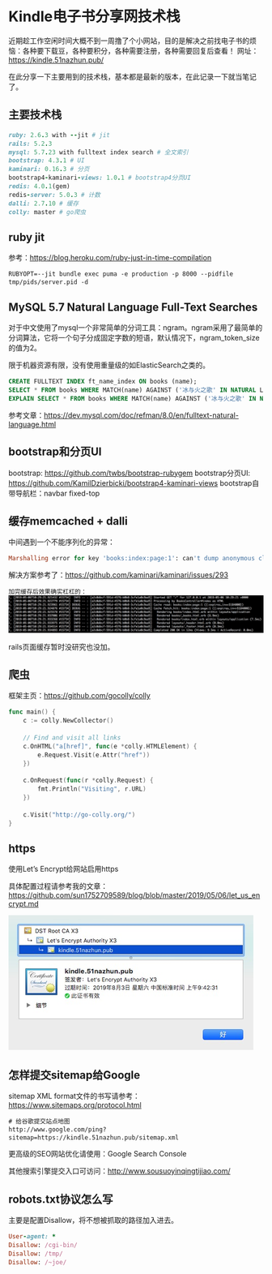 # Kindle电子书分享网技术栈
近期趁工作空闲时间大概不到一周撸了个小网站，目的是解决之前找电子书的烦恼：各种要下载豆，各种要积分，各种需要注册，各种需要回复后查看！
网址：https://kindle.51nazhun.pub/

在此分享一下主要用到的技术栈，基本都是最新的版本，在此记录一下就当笔记了。

## 主要技术栈
```ruby
ruby: 2.6.3 with --jit # jit
rails: 5.2.3
mysql: 5.7.23 with fulltext index search # 全文索引
bootstrap: 4.3.1 # UI
kaminari: 0.16.3 # 分页
bootstrap4-kaminari-views: 1.0.1 # bootstrap4分页UI
redis: 4.0.1(gem)
redis-server: 5.0.3 # 计数
dalli: 2.7.10 # 缓存
colly: master # go爬虫
```
## ruby jit
参考：https://blog.heroku.com/ruby-just-in-time-compilation
```shell
RUBYOPT=--jit bundle exec puma -e production -p 8000 --pidfile tmp/pids/server.pid -d
```
## MySQL 5.7 Natural Language Full-Text Searches
对于中文使用了mysql一个非常简单的分词工具：ngram。ngram采用了最简单的分词算法，它将一个句子分成固定字数的短语，默认情况下，ngram_token_size的值为2。

限于机器资源有限，没有使用重量级的如ElasticSearch之类的。
```sql
CREATE FULLTEXT INDEX ft_name_index ON books (name);
SELECT * FROM books WHERE MATCH(name) AGAINST ('冰与火之歌' IN NATURAL LANGUAGE MODE);
EXPLAIN SELECT * FROM books WHERE MATCH(name) AGAINST ('冰与火之歌' IN NATURAL LANGUAGE MODE);
```
参考文章：https://dev.mysql.com/doc/refman/8.0/en/fulltext-natural-language.html

## bootstrap和分页UI
bootstrap: https://github.com/twbs/bootstrap-rubygem
bootstrap分页UI: https://github.com/KamilDzierbicki/bootstrap4-kaminari-views
bootstrap自带导航栏：navbar fixed-top

## 缓存memcached + dalli
中间遇到一个不能序列化的异常：
```ruby
Marshalling error for key 'books:index:page:1': can't dump anonymous class #<Module:0x000055cc7d436940
```
解决方案参考了：https://github.com/kaminari/kaminari/issues/293

`加完缓存后效果确实杠杠的：`
![首页加载时间](imgs/index-page-time.jpg)

rails页面缓存暂时没研究也没加。

## 爬虫
框架主页：https://github.com/gocolly/colly
```go
func main() {
	c := colly.NewCollector()

	// Find and visit all links
	c.OnHTML("a[href]", func(e *colly.HTMLElement) {
		e.Request.Visit(e.Attr("href"))
	})

	c.OnRequest(func(r *colly.Request) {
		fmt.Println("Visiting", r.URL)
	})

	c.Visit("http://go-colly.org/")
}
```

## https
使用Let’s Encrypt给网站启用https

具体配置过程请参考我的文章：https://github.com/sun1752709589/blog/blob/master/2019/05/06/let_us_encrypt.md

![https](imgs/kindle.51nazhun.pub-ssl.jpg)

## 怎样提交sitemap给Google
sitemap XML format文件的书写请参考：https://www.sitemaps.org/protocol.html

```shell
# 给谷歌提交站点地图
http://www.google.com/ping?sitemap=https://kindle.51nazhun.pub/sitemap.xml
```
更高级的SEO网站优化请使用：Google Search Console

其他搜索引擎提交入口可访问：http://www.sousuoyinqingtijiao.com/

## robots.txt协议怎么写
主要是配置Disallow，将不想被抓取的路径加入进去。
```ruby
User-agent: *
Disallow: /cgi-bin/
Disallow: /tmp/
Disallow: /~joe/
```